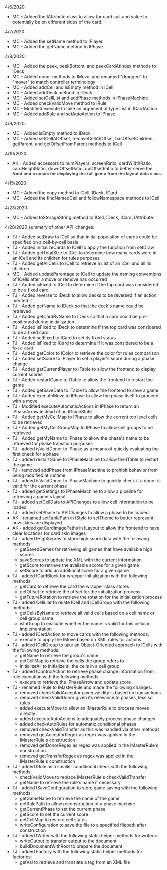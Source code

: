 4/6/2020:
* MC - Added the IAttribute class to allow for card suit and value to potentially be on different sides of the card.

4/7/2020:
* MC - Added the setName method to IPlayer.
* MC - Added the getName method to IPhase.

4/8/2020:
* MC - Added the peek, peekBottom, and peekCardAtIndex methods to IDeck
* MC - Added donor methods to IMove, and renamed "dragged" to "mover" to match controller terminology
* MC - Added addCell and isEmpty method in ICell
* MC - Added addDeck method in IDeck
* MC - Added setCellList and addPhase methods in IPhaseMachine
* MC - Added checkValidMove method to IRule
* MC - Modified execute to take an argument of type List<ICell> in ICardAction
* MC - Added addRule and setAutoAction to IPhase

4/9/2020:
* MC - Added isEmpty method to IDeck
* MC - Added setCellAtOffset, removeCellAtOffset, hasOffsetChildren, getParent, and getOffsetFromParent methods to ICell

4/10/2020:
* AK - Added accessors to numPlayers, screenRatio, cardWidthRatio, cardHeightRatio, downOffsetRatio, upOffsetRatio to
better serve the front end's needs for displaying the full game from the layout data class.

4/15/2020:
* MC - Added the copy method to ICell, IDeck, ICard
* MC - Added the findNamedCell and followNamespace methods to ICell

4/23/2020: 
* MC - Added toStorageString method to ICell, IDeck, ICard, IAttribute

4/28/2020 summary of other API_changes:
* TJ - Added setDraw to ICell so that initial population of cards could be specified on a cell-by-cell basis
* TJ - Added initializeCards to ICell to apply the function from setDraw 
* TJ - Added getTotalSize to ICell to determine how many cards were in an ICell and its children for rules purposes
* TJ - Added getAllCells to ICell to retrieve a List of an ICell and all its children
* MC - Added updateParentage to ICell to update the naming conventions of ICells after a move or remove has occurred
* TJ - Added isFixed to ICell to determine if the top card was considered to be a fixed card
* TJ - Added reverse to IDeck to allow decks to be reversed if an action merited it
* TJ - Added getName to IDeck so that the deck's name could be retrieved
* TJ - Added getCardByName to IDeck so that a card could be pre-positioned during initialization
* TJ - Added isFixed to IDeck to determine if the top card was considered to be a fixed card
* TJ - Added setFixed to ICard to set its fixed status
* TJ - Added isFixed to ICard to determine if it was considered to be a fixed card
* TJ - Added getColor to IColor to retrieve the color for rules comparison
* TJ - Added setScore to IPlayer to set a player's score during a phase change
* TJ - Added getCurrentPlayer to ITable to allow the frontend to display current scores
* TJ - Added restartGame to ITable to allow the frontend to restart the game
* TJ - Added getSaveData to ITable to allow the frontend to save a game
* TJ - Added executeMove to IPhase to allow the phase itself to proceed with a move
* TJ - Modified executeAutomaticActions in IPhase to return an IPhaseArrow instead of an IGameState
* TJ - Added getMyCellMap to IPhase to allow the current top level cells to be retrieved
* TJ - Added getMyCellGroupMap to IPhase to allow cell groups to be retrieved
* TJ - Added getMyName to IPhase to allow the phase's name to be retrieved for phase transition purposes
* TJ - added isValidDonor to IPhase as a means of quickly evaluating the first check for a phase
* TJ - added restartGame to IPhaseMachine to allow the ITable to restart the game
* TJ - removed addPhase from IPhaseMachine to prohibit behavior from being modified at runtime
* TJ - added isValidDonor to IPhaseMachine to quickly check if a donor is valid for the current phase
* TJ - added getSettings to IPhaseMachine to allow a pipeline for retrieving a game's layout
* TJ - added setCellData to APIChanges to allow cell information to be loaded
* TJ - added setPhase to APIChanges to allow a phase to be loaded
* AK - renamed setTablePath in IStyle to setTheme to better represent how skins are displayed
* AK - added getCardImagePaths in ILayout to allow the frontend to have clear locations for card skin images
* TJ - added IHighScores to store high score data with the following methods:
    * getSavedGames for retrieving all games that have available high scores
    * saveScores to update the XML with the current information
    * getScore to retrieve the available scores for a given game
    * setScore to add an additional score for a given game
* TJ - added ICardBlock for wrapper initialization with the following methods:
    * getCard to retrieve the card the wrapper class stores
    * getOffset to retrieve the offset for the initialization process
    * getFutureRotation to retrieve the rotation for the initialization process
* TJ - added Cellular to relate ICell and ICellGroup with the following methods:
    * getCellsByName to retrieve all valid cells based on a cell name or cell group name
    * isInGroup to evaluate whether the name is valid for this cellular implementation
* TJ - added ICardAction to move cards with the following methods:
    * execute to apply the IMove based on XML rules for actions
* TJ - added ICellGroup to take an Object-Oriented approach to ICells with the following methods:
    * getName to retrieve the group's name
    * getCellMap to retrieve the cells the group refers to
    * initializeAll to initialize all the cells in a cell group
* TJ - added IControlAction to retrieve phase change information from rule execution with the following methods:
    * execute to retrieve the IPhaseArrow and update score
* TJ - renamed IRule to IMasterRule and made the following changes:
    * removed checkValidAcceptor given validity is based on transactions
    * removed checkValidDonor given its relevance to phases, less so rules
    * added executeMove to allow an IMasterRule to process moves directly
    * added executeAutoActions to adequately process phase changes
    * added checkAutoRules for automatic conditional phases
    * removed checkValidTransfer as this was handled via other methods
    * removed getAcceptorRegex as regex was applied in the IMasterRule's construction
    * removed getDonorRegex as regex was applied in the IMasterRule's construction
    * removed getTransferRegex as regex was applied in the IMasterRule's construction
* TJ - added IRule as a smaller conditional check with the following methods:
    * checkValidMove to replace IMasterRule's checkValidTransfer
    * getName to retrieve the rule's name if necessary
* TJ - added ISaveConfiguration to store game saving with the following methods:
    * getGameName to retrieve the name of the game
    * getRulePath to allow reconstruction of a phase machine
    * getCurrentPhase to set the current phase
    * getScore to set the current score
    * getCellMap to restore cell states
    * writeConfiguration to save the file to a specified filepath after construction
* TJ - added IWriter with the following static helper methods for writers:
    * writeOutput to transfer output to the document
    * buildDocumentWithRoot to prepare the document
* TJ - added Factory with the following static helper methods for factories:
    * getVal to retrieve and translate a tag from an XML file


